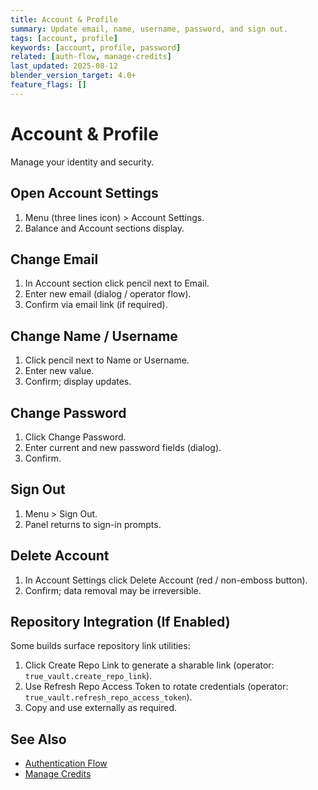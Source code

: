 ```yaml
---
title: Account & Profile
summary: Update email, name, username, password, and sign out.
tags: [account, profile]
keywords: [account, profile, password]
related: [auth-flow, manage-credits]
last_updated: 2025-08-12
blender_version_target: 4.0+
feature_flags: []
---
```


# Account & Profile

Manage your identity and security.

## Open Account Settings
1. Menu (three lines icon) > Account Settings.
2. Balance and Account sections display.

## Change Email
1. In Account section click pencil next to Email.
2. Enter new email (dialog / operator flow).
3. Confirm via email link (if required).

## Change Name / Username
1. Click pencil next to Name or Username.
2. Enter new value.
3. Confirm; display updates.

## Change Password
1. Click Change Password.
2. Enter current and new password fields (dialog).
3. Confirm.

## Sign Out
1. Menu > Sign Out.
2. Panel returns to sign-in prompts.

## Delete Account
1. In Account Settings click Delete Account (red / non-emboss button).
2. Confirm; data removal may be irreversible.

## Repository Integration (If Enabled)
Some builds surface repository link utilities:
1. Click Create Repo Link to generate a sharable link (operator: `true_vault.create_repo_link`).
2. Use Refresh Repo Access Token to rotate credentials (operator: `true_vault.refresh_repo_access_token`).
3. Copy and use externally as required.

## See Also
- [Authentication Flow](auth-flow.md)
- [Manage Credits](manage-credits.md)

